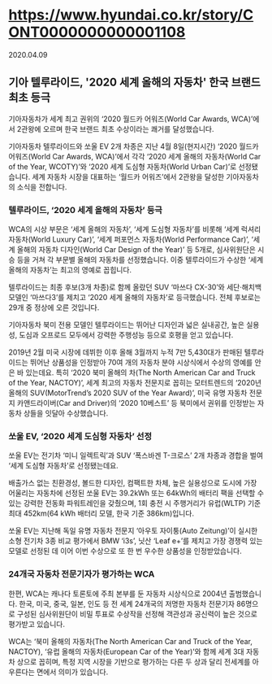 # https://www.hyundai.co.kr/story/CONT0000000000001108

2020.04.09

## 기아 텔루라이드, '2020 세계 올해의 자동차' 한국 브랜드 최초 등극

기아자동차가 세계 최고 권위의 ‘2020 월드카 어워즈(World Car Awards, WCA)’에서 2관왕에 오르며 한국 브랜드 최초 수상이라는 쾌거를 달성했습니다.

기아자동차 텔루라이드와 쏘울 EV 2개 차종은 지난 4월 8일(현지시간) ‘2020 월드카 어워즈(World Car Awards, WCA)’에서 각각 ‘2020 세계 올해의 자동차(World Car of the Year, WCOTY)’와 ‘2020 세계 도심형 자동차(World Urban Car)’로 선정됐습니다. 세계 자동차 시장을 대표하는 ‘월드카 어워즈’에서 2관왕을 달성한 기아자동차의 소식을 전합니다.

### 텔루라이드, ‘2020 세계 올해의 자동차’ 등극

WCA의 시상 부문은 ‘세계 올해의 자동차’, ‘세계 도심형 자동차’를 비롯해 ‘세계 럭셔리 자동차(World Luxury Car)’, ‘세계 퍼포먼스 자동차(World Performance Car)’, ‘세계 올해의 자동차 디자인(World Car Design of the Year)’ 등 5개로, 심사위원단은 시승 등을 거쳐 각 부문별 올해의 자동차를 선정했습니다. 이중 텔루라이드가 수상한 ‘세계 올해의 자동차’는 최고의 영예로 꼽힙니다.

텔루라이드는 최종 후보(3개 차종)로 함께 올랐던 SUV ‘마쓰다 CX-30’와 세단·해치백 모델인 ‘마쓰다3’를 제치고 ‘2020 세계 올해의 자동차’로 등극했습니다. 전체 후보로는 29개 중 정상에 오른 것입니다.

기아자동차 북미 전용 모델인 텔루라이드는 뛰어난 디자인과 넓은 실내공간, 높은 실용성, 도심과 오프로드 모두에서 강력한 주행성능 등으로 호평을 얻고 있습니다.

2019년 2월 미국 시장에 데뷔한 이후 올해 3월까지 누적 7만 5,430대가 판매된 텔루라이드는 뛰어난 상품성을 인정받아 70여 개의 자동차 분야 시상식에서 수상의 영예를 안은 바 있는데요. 특히 ‘2020 북미 올해의 차(The North American Car and Truck of the Year, NACTOY)’, 세계 최고의 자동차 전문지로 꼽히는 모터트렌드의 ‘2020년 올해의 SUV(MotorTrend’s 2020 SUV of the Year Award)’, 미국 유명 자동차 전문지 카앤드라이버(Car and Driver)의 ‘2020 10베스트’ 등 북미에서 권위를 인정받는 자동차 상들을 잇달아 수상했습니다.

### 쏘울 EV, ‘2020 세계 도심형 자동차’ 선정

쏘울 EV는 전기차 ‘미니 일렉트릭’과 SUV ‘폭스바겐 T-크로스’ 2개 차종과 경합을 벌여 ‘세계 도심형 자동차’로 선정됐는데요.

배출가스 없는 친환경성, 볼드한 디자인, 컴팩트한 차체, 높은 실용성으로 도시에 가장 어울리는 자동차에 선정된 쏘울 EV는 39.2kWh 또는 64kWh의 배터리 팩을 선택할 수 있는 강력한 전동화 파워트레인을 갖췄으며, 1회 충전 시 주행거리가 유럽(WLTP) 기준 최대 452km(64 kWh 배터리 모델, 한국 기준 386km)입니다.

쏘울 EV는 지난해 독일 유명 자동차 전문지 ‘아우토 자이퉁(Auto Zeitung)’이 실시한 소형 전기차 3종 비교 평가에서 BMW ‘i3s’, 닛산 ‘Leaf e+’를 제치고 가장 경쟁력 있는 모델로 선정된 데 이어 이번 수상으로 또 한 번 우수한 상품성을 인정받았습니다.

### 24개국 자동차 전문기자가 평가하는 WCA

한편, WCA는 캐나다 토론토에 주최 본부를 둔 자동차 시상식으로 2004년 출범했습니다. 한국, 미국, 중국, 일본, 인도 등 전 세계 24개국의 저명한 자동차 전문기자 86명으로 구성된 심사위원단이 비밀 투표로 수상작을 선정해 객관성과 공신력이 높은 것으로 평가받고 있습니다.

WCA는 ‘북미 올해의 자동차(The North American Car and Truck of the Year, NACTOY), ‘유럽 올해의 자동차(European Car of the Year)’와 함께 세계 3대 자동차 상으로 꼽히며, 특정 지역 시장을 기반으로 평가하는 다른 두 상과 달리 전세계를 아우른다는 면에서 의미가 있습니다.
